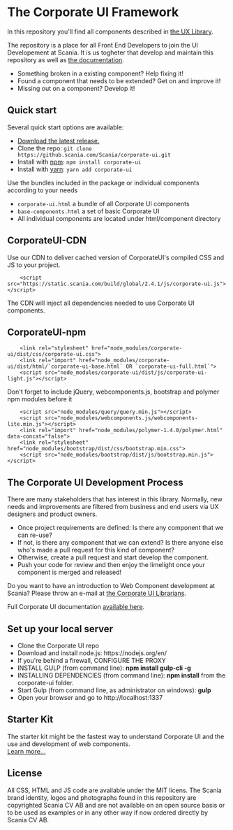 <h1>The Corporate UI Framework</h1>

<p>In this repository you'll find all components described in <a href="https://scania.github.io/corporate-ui-docs/developer/">the UX Library</a>.</p>
<p>The repository is a place for all Front End Developers to join the UI Developement at Scania. It is us togheter that develop and maintain this repository as well as <a href="https://scania.github.io/corporate-ui-docs/">the documentation</a>.</p>
<ul>
	<li>Something broken in a existing component? Help fixing it!</li>
	<li>Found a component that needs to be extended? Get on and improve it!</li>
	<li>Missing out on a component? Develop it!</li>
</ul>

## Quick start

Several quick start options are available:

- [Download the latest release.](https://github.scania.com/Scania/corporate-ui/archive/2.4.1.zip)
- Clone the repo: `git clone https://github.scania.com/Scania/corporate-ui.git`
- Install with [npm](https://www.npmjs.com/): `npm install corporate-ui`
- Install with [yarn](https://yarnpkg.com/): `yarn add corporate-ui`

Use the bundles included in the package or individual components according to your needs

+ `corporate-ui.html` a bundle of all Corporate UI components
+ `base-components.html` a set of basic Corporate UI
+ All individual components are located under html/component directory


## CorporateUI-CDN

Use our CDN to deliver cached version of CorporateUI's compiled CSS and JS to your project.

        <script src="https://static.scania.com/build/global/2.4.1/js/corporate-ui.js"></script>

The CDN will inject all dependencies needed to use Corporate UI components.


## CorporateUI-npm

        <link rel="stylesheet" href="node_modules/corporate-ui/dist/css/corporate-ui.css">
        <link rel="import" href="node_modules/corporate-ui/dist/html/`corporate-ui-base.html` OR `corporate-ui-full.html`">
        <script src="node_modules/corporate-ui/dist/js/corporate-ui-light.js"></script>

Don't forget to include jQuery, webcomponents.js, bootstrap and polymer  npm modules before it

        <script src="node_modules/query/query.min.js"></script>
        <script src="node_modules/webcomponents.js/webcomponents-lite.min.js"></script>
        <link rel="import" href="node_modules/polymer-1.4.0/polymer.html" data-concat="false">
        <link rel="stylesheet" href="node_modules/bootstrap/dist/css/bootstrap.min.css">
        <script src="node_modules/bootstrap/dist/js/bootstrap.min.js"></script>


<h2>The Corporate UI Development Process</h2>
<p>There are many stakeholders that has interest in this library. Normally, new needs and improvements are filtered from business and end users via UX designers and product owners.</p>
<ul>
	<li>Once project requirements are defined: Is there any component that we can re-use?</li>
	<li>If not, is there any component that we can extend? Is there anyone else who's made a pull request for this kind of component?</li>
	<li>Otherwise, create a pull request and start develop the component.</li>
	<li>Push your code for review and then enjoy the limelight once your component is merged and released!</li>
</ul>

<p>Do you want to have an introduction to Web Component development at Scania? Please throw an e-mail at <a href="mailto:corporate-ui@scania.com">the Corporate UI Librarians</a>.</p>

<p>Full Corporate UI documentation <a href="https://scania.github.io/corporate-ui-docs/">available here</a>.</p>

<h2>Set up your local server</h2>
<ul>
<li>Clone the Corporate UI repo</li>
<li>Download and install node.js: https://nodejs.org/en/</li>
<li>If you're behind a firewall, CONFIGURE THE PROXY
<li>INSTALL GULP (from command line): <b>npm install gulp-cli -g</b></li>
<li>INSTALLING DEPENDENCIES (from command line): <b>npm install</b> from the corporate-ui folder.</li>
<li>Start Gulp (from command line, as administrator on windows): <b>gulp</b></li>
<li>Open your browser and go to http://localhost:1337</li>
</ul>
<h2>Starter Kit</h2>
<p>The starter kit might be the fastest way to understand Corporate UI and the use and development of web components.
<br>
<a href="https://github.com/Scania/corporate-ui/tree/master/src/starter-kit">Learn more...</a>



<h2>License</h2>
<p>All CSS, HTML and JS code are available under the MIT licens. The Scania brand identity, logos and photographs found in this repository are copyrighted Scania CV AB and are not available on an open source basis or to be used as examples or in any other way if now ordered directly by Scania CV AB.</p>
